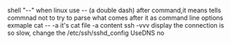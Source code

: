 shell "--"
when linux use -- (a double dash) after command,it means tells commnad  not to try to parse what comes after it as command line options
exmaple cat -- -a it's cat file -a content
ssh -vvv display the connection is so slow, change the /etc/ssh/sshd_config    UseDNS no
